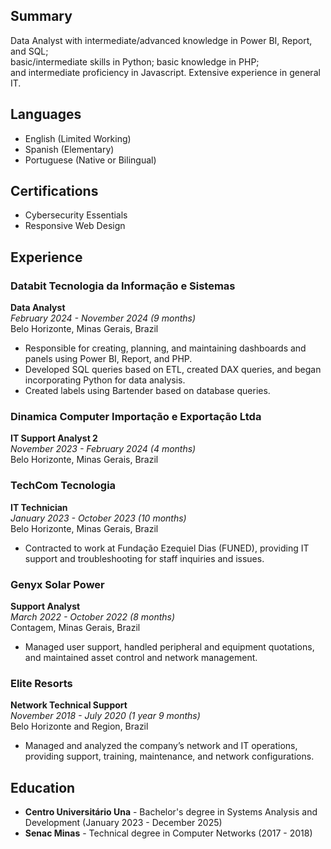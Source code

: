 ## Summary
Data Analyst with intermediate/advanced knowledge in Power BI, Report, and SQL;  
basic/intermediate skills in Python; basic knowledge in PHP;  
and intermediate proficiency in Javascript. Extensive experience in general IT.

## Languages
- English (Limited Working)
- Spanish (Elementary)
- Portuguese (Native or Bilingual)

## Certifications
- Cybersecurity Essentials
- Responsive Web Design


## Experience

### Databit Tecnologia da Informação e Sistemas
**Data Analyst**  
_February 2024 - November 2024 (9 months)_  
Belo Horizonte, Minas Gerais, Brazil  
- Responsible for creating, planning, and maintaining dashboards and panels using Power BI, Report, and PHP.
- Developed SQL queries based on ETL, created DAX queries, and began incorporating Python for data analysis.
- Created labels using Bartender based on database queries.

### Dinamica Computer Importação e Exportação Ltda
**IT Support Analyst 2**  
_November 2023 - February 2024 (4 months)_  
Belo Horizonte, Minas Gerais, Brazil  

### TechCom Tecnologia
**IT Technician**  
_January 2023 - October 2023 (10 months)_  
Belo Horizonte, Minas Gerais, Brazil  
- Contracted to work at Fundação Ezequiel Dias (FUNED), providing IT support and troubleshooting for staff inquiries and issues.

### Genyx Solar Power
**Support Analyst**  
_March 2022 - October 2022 (8 months)_  
Contagem, Minas Gerais, Brazil  
- Managed user support, handled peripheral and equipment quotations, and maintained asset control and network management.

### Elite Resorts
**Network Technical Support**  
_November 2018 - July 2020 (1 year 9 months)_  
Belo Horizonte and Region, Brazil  
- Managed and analyzed the company’s network and IT operations, providing support, training, maintenance, and network configurations.

## Education
- **Centro Universitário Una** - Bachelor's degree in Systems Analysis and Development (January 2023 - December 2025)
- **Senac Minas** - Technical degree in Computer Networks (2017 - 2018)
